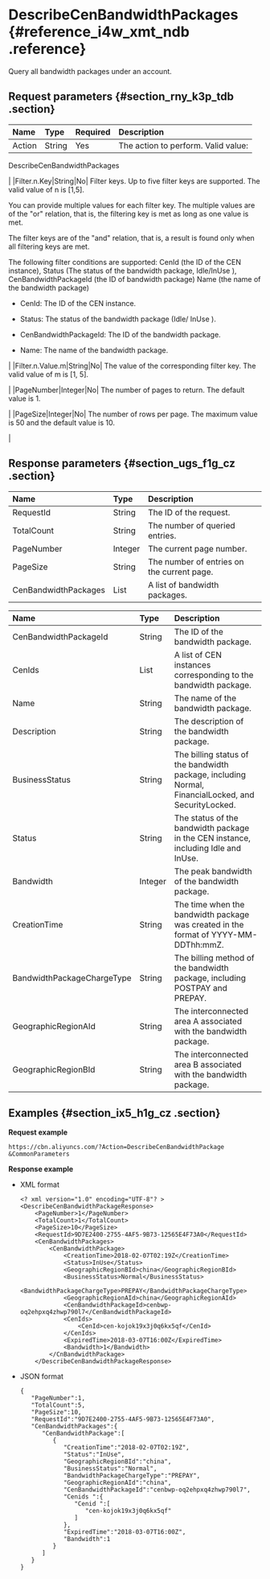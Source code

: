 # DescribeCenBandwidthPackages {#reference_i4w_xmt_ndb .reference}

Query all bandwidth packages under an account.

## Request parameters {#section_rny_k3p_tdb .section}

|Name|Type|Required|Description|
|:---|:---|:-------|:----------|
|Action|String|Yes| The action to perform. Valid value:

 DescribeCenBandwidthPackages

 |
|Filter.n.Key|String|No| Filter keys. Up to five filter keys are supported. The valid value of n is \[1,5\].

 You can provide multiple values for each filter key. The multiple values are of the "or" relation, that is, the filtering key is met as long as one value is met.

 The filter keys are of the "and" relation, that is, a result is found only when all filtering keys are met.

 The following filter conditions are supported: CenId \(the ID of the CEN instance\), Status \(The status of the bandwidth package, Idle/InUse \), CenBandwidthPackageId \(the ID of bandwidth package\) Name \(the name of the bandwidth package\)

-   CenId: The ID of the CEN instance.

-   Status: The status of the bandwidth package \(Idle/ InUse \).

-   CenBandwidthPackageId: The ID of the bandwidth package.

-   Name: The name of the bandwidth package.


 |
|Filter.n.Value.m|String|No| The value of the corresponding filter key. The valid value of m is \[1, 5\].

 |
|PageNumber|Integer|No| The number of pages to return. The default value is 1.

 |
|PageSize|Integer|No| The number of rows per page. The maximum value is 50 and the default value is 10.

 |

## Response parameters {#section_ugs_f1g_cz .section}

|Name|Type|Description|
|:---|:---|:----------|
|RequestId|String|The ID of the request.|
|TotalCount|String|The number of queried entries.|
|PageNumber|Integer|The current page number.|
|PageSize|String|The number of entries on the current page.|
|CenBandwidthPackages|List|A list of bandwidth packages.|

|Name|Type|Description|
|:---|:---|:----------|
|CenBandwidthPackageId|String|The ID of the bandwidth package.|
|CenIds|List|A list of CEN instances corresponding to the bandwidth package.|
|Name|String|The name of the bandwidth package.|
|Description|String|The description of the bandwidth package.|
|BusinessStatus|String|The billing status of the bandwidth package, including Normal, FinancialLocked, and SecurityLocked.|
|Status|String|The status of the bandwidth package in the CEN instance, including Idle and InUse.|
|Bandwidth|Integer|The peak bandwidth of the bandwidth package.|
|CreationTime|String|The time when the bandwidth package was created in the format of YYYY-MM-DDThh:mmZ.|
|BandwidthPackageChargeType|String|The billing method of the bandwidth package, including POSTPAY and PREPAY.|
|GeographicRegionAId|String|The interconnected area A associated with the bandwidth package.|
|GeographicRegionBId|String|The interconnected area B associated with the bandwidth package.|

## Examples {#section_ix5_h1g_cz .section}

**Request example**

``` {#createVPCpub}
https://cbn.aliyuncs.com/?Action=DescribeCenBandwidthPackage
&CommonParameters
```

**Response example**

-   XML format

    ```
    <? xml version="1.0" encoding="UTF-8"? >
    <DescribeCenBandwidthPackageResponse>
        <PageNumber>1</PageNumber>
        <TotalCount>1</TotalCount>
        <PageSize>10</PageSize>
        <RequestId>9D7E2400-2755-4AF5-9B73-12565E4F73A0</RequestId>
        <CenBandwidthPackages>
            <CenBandwidthPackage>
                <CreationTime>2018-02-07T02:19Z</CreationTime>
                <Status>InUse</Status>
                <GeographicRegionBId>china</GeographicRegionBId>
                <BusinessStatus>Normal</BusinessStatus>
                <BandwidthPackageChargeType>PREPAY</BandwidthPackageChargeType>
                <GeographicRegionAId>china</GeographicRegionAId>
                <CenBandwidthPackageId>cenbwp-oq2ehpxq4zhwp790l7</CenBandwidthPackageId>
                <CenIds>
                    <CenId>cen-kojok19x3j0q6kx5qf</CenId>
                </CenIds>
                <ExpiredTime>2018-03-07T16:00Z</ExpiredTime>
                <Bandwidth>1</Bandwidth>
            </CnBandwidthPackage>
        </DescribeCenBandwidthPackageResponse>
    ```

-   JSON format

    ```
    {
       "PageNumber":1,
       "TotalCount":5,
       "PageSize":10,
       "RequestId":"9D7E2400-2755-4AF5-9B73-12565E4F73A0",
       "CenBandwidthPackages":{
          "CenBandwidthPackage":[
             {
                "CreationTime":"2018-02-07T02:19Z",
                "Status":"InUse",
                "GeographicRegionBId":"china",
                "BusinessStatus":"Normal",
                "BandwidthPackageChargeType":"PREPAY",
                "GeographicRegionAId":"china",
                "CenBandwidthPackageId":"cenbwp-oq2ehpxq4zhwp790l7",
                "Cenids ":{
                   "Cenid ":[
                      "cen-kojok19x3j0q6kx5qf"
                   ]
                },
                "ExpiredTime":"2018-03-07T16:00Z",
                "Bandwidth":1
             }
          ]
       }
    }
    ```


